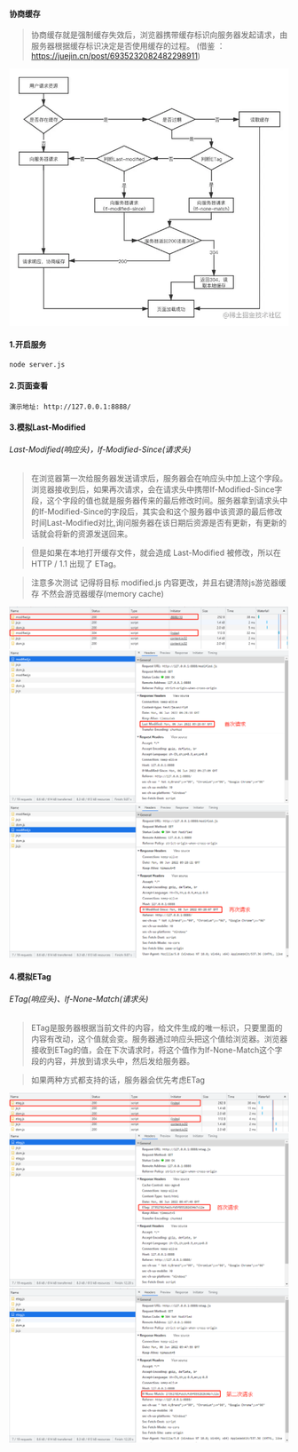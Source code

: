 #### 协商缓存
>协商缓存就是强制缓存失效后，浏览器携带缓存标识向服务器发起请求，由服务器根据缓存标识决定是否使用缓存的过程。
(借鉴 ：https://juejin.cn/post/6935232082482298911)

![Alt](./img/cache.png)

#### 1.开启服务
```
node server.js
```

#### 2.页面查看
```
演示地址: http://127.0.0.1:8888/
```

#### 3.模拟Last-Modified
###### Last-Modified(响应头)，If-Modified-Since(请求头)

>在浏览器第一次给服务器发送请求后，服务器会在响应头中加上这个字段。浏览器接收到后，如果再次请求，会在请求头中携带If-Modified-Since字段，这个字段的值也就是服务器传来的最后修改时间。服务器拿到请求头中的If-Modified-Since的字段后，其实会和这个服务器中该资源的最后修改时间Last-Modified对比,询问服务器在该日期后资源是否有更新，有更新的话就会将新的资源发送回来。

>但是如果在本地打开缓存文件，就会造成 Last-Modified 被修改，所以在 HTTP / 1.1 出现了 ETag。

>注意多次测试 记得将目标 modified.js 内容更改，并且右键清除js游览器缓存 不然会游览器缓存(memory cache)

![Alt](./img/modified_r1.png)
![Alt](./img/modified_r2.png)
![Alt](./img/modified_r3.png)

#### 4.模拟ETag
###### ETag(响应头)、If-None-Match(请求头)
>ETag是服务器根据当前文件的内容，给文件生成的唯一标识，只要里面的内容有改动，这个值就会变。服务器通过响应头把这个值给浏览器。浏览器接收到ETag的值，会在下次请求时，将这个值作为If-None-Match这个字段的内容，并放到请求头中，然后发给服务器。

>如果两种方式都支持的话，服务器会优先考虑ETag

![Alt](./img/etag_r1.png)
![Alt](./img/etag_r2.png)
![Alt](./img/etag_r3.png)